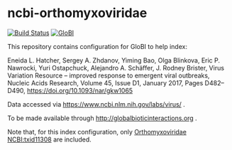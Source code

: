 # ncbi-orthomyxoviridae
[![Build Status](https://travis-ci.com/globalbioticinteractions/ncbi-orthomyxoviridae.svg)](https://travis-ci.com/globalbioticinteractions/ncbi-orthomyxoviridae) [![GloBI](http://api.globalbioticinteractions.org/interaction.svg?accordingTo=globi:globalbioticinteractions/ncbi-orthomyxoviridae)](http://globalbioticinteractions.org/?accordingTo=globi:globalbioticinteractions/ncbi-orthomyxoviridae)

This repository contains configuration for GloBI to help index:

Eneida L. Hatcher, Sergey A. Zhdanov, Yiming Bao, Olga Blinkova, Eric P. Nawrocki, Yuri Ostapchuck, Alejandro A. Schäffer, J. Rodney Brister, Virus Variation Resource – improved response to emergent viral outbreaks, Nucleic Acids Research, Volume 45, Issue D1, January 2017, Pages D482–D490, https://doi.org/10.1093/nar/gkw1065

Data accessed via https://www.ncbi.nlm.nih.gov/labs/virus/ .

To be made available through http://globalbioticinteractions.org .

Note that, for this index configuration, only [Orthomyxoviridae](https://www.ncbi.nlm.nih.gov/Taxonomy/Browser/wwwtax.cgi?mode=Info&id=11308) [NCBI:txid11308](https://www.ncbi.nlm.nih.gov/Taxonomy/Browser/wwwtax.cgi?mode=Info&id=11308) are included. 
